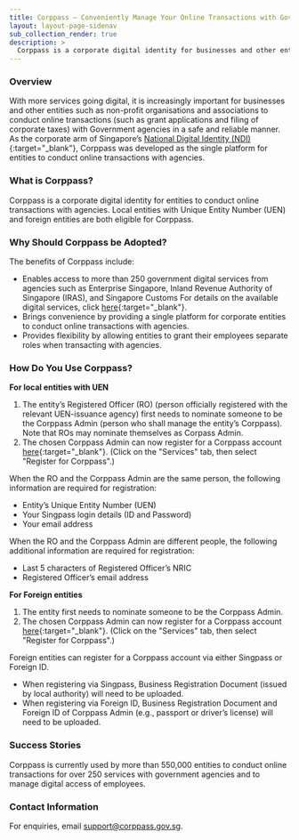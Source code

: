 ```yaml
---
title: Corppass – Conveniently Manage Your Online Transactions with Government Agencies
layout: layout-page-sidenav
sub_collection_render: true
description: >
  Corppass is a corporate digital identity for businesses and other entities to conduct online transactions with Government agencies.
---
```


### Overview

With more services going digital, it is increasingly important for businesses and other entities such as non-profit organisations and associations to conduct online transactions (such as grant applications and filing of corporate taxes) with Government agencies in a safe and reliable manner. As the corporate arm of Singapore’s [National Digital Identity (NDI)](https://www.developer.tech.gov.sg/technologies/digital-identity/national-digital-identity.html){:target="\_blank"}, Corppass was developed as the single platform for entities to conduct online transactions with agencies. 

### What is Corppass?

Corppass is a corporate digital identity for entities to conduct online transactions with agencies. Local entities with Unique Entity Number (UEN) and foreign entities are both eligible for Corppass.

### Why Should Corppass be Adopted?

The benefits of Corppass include:

- Enables access to more than 250 government digital services from agencies such as Enterprise Singapore, Inland Revenue Authority of Singapore (IRAS), and Singapore Customs For details on the available digital services, click [here](https://www.corppass.gov.sg/help/CP_Digital_Service_List_and_Other_Info.pdf){:target="\_blank"}.
- Brings convenience by providing a single platform for corporate entities to conduct online transactions with agencies.
- Provides flexibility by allowing entities to grant their employees separate roles when transacting with agencies.

### How Do You Use Corppass?

**For local entities with UEN**

1. The entity’s Registered Officer (RO) (person officially registered with the relevant UEN-issuance agency) first needs to nominate someone to be the Corppass Admin (person who shall manage the entity’s Corppass). Note that ROs may nominate themselves as Corpass Admin.
2. The chosen Corppass Admin can now register for a Corppass account [here](https://www.corppass.gov.sg/cpauth/login/homepage?URL=%2F&TAM_OP=login){:target="\_blank"}. (Click on the "Services" tab, then select "Register for Corppass".)

When the RO and the Corppass Admin are the same person, the following information are required for registration:
-	Entity’s Unique Entity Number (UEN)
-	Your Singpass login details (ID and Password)
-	Your email address

When the RO and the Corppass Admin are different people, the following additional information are required for registration:
-	Last 5 characters of Registered Officer’s NRIC
-	Registered Officer’s email address

**For Foreign entities**

1. The entity first needs to nominate someone to be the Corppass Admin. 
2. The chosen Corppass Admin can now register for a Corppass account [here](https://www.corppass.gov.sg/cpauth/login/homepage?URL=%2F&TAM_OP=login){:target="\_blank"}. (Click on the "Services" tab, then select "Register for Corppass".)

Foreign entities can register for a Corppass account via either Singpass or Foreign ID.
-	When registering via Singpass, Business Registration Document (issued by local authority) will need to be uploaded.
-	When registering via Foreign ID, Business Registration Document and Foreign ID of Corppass Admin (e.g., passport or driver’s license) will need to be uploaded.

### Success Stories

Corppass is currently used by more than 550,000 entities to conduct online transactions for over 250 services with government agencies and to manage digital access of employees.

### Contact Information

For enquiries, email <support@corppass.gov.sg>.
